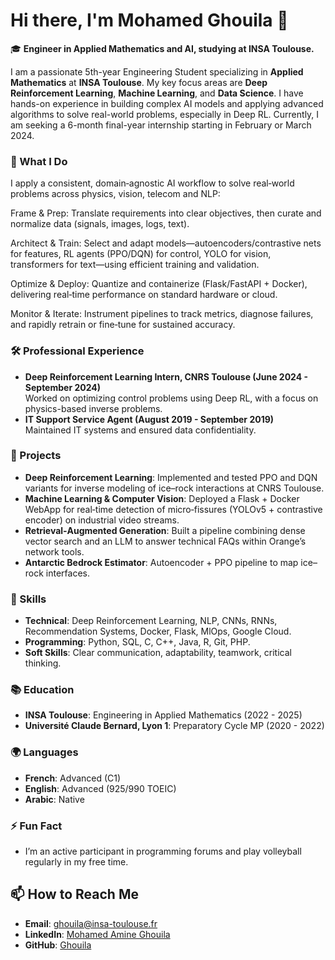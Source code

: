 # Hi there, I'm Mohamed Ghouila 👋

🎓 **Engineer in Applied Mathematics and AI, studying at INSA Toulouse.**  

I am a passionate 5th-year Engineering Student specializing in **Applied Mathematics** at **INSA Toulouse**. My key focus areas are **Deep Reinforcement Learning**, **Machine Learning**, and **Data Science**. I have hands-on experience in building complex AI models and applying advanced algorithms to solve real-world problems, especially in Deep RL. Currently, I am seeking a 6-month final-year internship starting in February or March 2024.

### 🔬 What I Do
I apply a consistent, domain‑agnostic AI workflow to solve real‑world problems across physics, vision, telecom and NLP:

Frame & Prep: Translate requirements into clear objectives, then curate and normalize data (signals, images, logs, text).

Architect & Train: Select and adapt models—autoencoders/contrastive nets for features, RL agents (PPO/DQN) for control, YOLO for vision, transformers for text—using efficient training and validation.

Optimize & Deploy: Quantize and containerize (Flask/FastAPI + Docker), delivering real‑time performance on standard hardware or cloud.

Monitor & Iterate: Instrument pipelines to track metrics, diagnose failures, and rapidly retrain or fine‑tune for sustained accuracy.

### 🛠 Professional Experience
- **Deep Reinforcement Learning Intern, CNRS Toulouse (June 2024 - September 2024)**  
  Worked on optimizing control problems using Deep RL, with a focus on physics-based inverse problems.
- **IT Support Service Agent (August 2019 - September 2019)**  
  Maintained IT systems and ensured data confidentiality.

### 🔧 Projects
- **Deep Reinforcement Learning**: Implemented and tested PPO and DQN variants for inverse modeling of ice–rock interactions at CNRS Toulouse.  
- **Machine Learning & Computer Vision**: Deployed a Flask + Docker WebApp for real‑time detection of micro‑fissures (YOLOv5 + contrastive encoder) on industrial video streams.  
- **Retrieval‑Augmented Generation**: Built a pipeline combining dense vector search and an LLM to answer technical FAQs within Orange’s network tools.  
- **Antarctic Bedrock Estimator**: Autoencoder + PPO pipeline to map ice–rock interfaces.  

### 🚀 Skills
- **Technical**: Deep Reinforcement Learning, NLP, CNNs, RNNs, Recommendation Systems, Docker, Flask, MlOps, Google Cloud.
- **Programming**: Python, SQL, C, C++, Java, R, Git, PHP.
- **Soft Skills**: Clear communication, adaptability, teamwork, critical thinking.

### 📚 Education
- **INSA Toulouse**: Engineering in Applied Mathematics (2022 - 2025)
- **Université Claude Bernard, Lyon 1**: Preparatory Cycle MP (2020 - 2022)

### 🌍 Languages
- **French**: Advanced (C1)
- **English**: Advanced (925/990 TOEIC)
- **Arabic**: Native

### ⚡ Fun Fact
- I’m an active participant in programming forums and play volleyball regularly in my free time.

## 📫 How to Reach Me
- **Email**: [ghouila@insa-toulouse.fr](mailto:ghouila@insa-toulouse.fr)
- **LinkedIn**: [Mohamed Amine Ghouila](https://www.linkedin.com/in/mohamed-ghouila-44b897270/)
- **GitHub**: [Ghouila](https://github.com/Ghouila)


